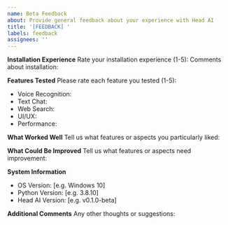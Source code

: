 ```yaml
---
name: Beta Feedback
about: Provide general feedback about your experience with Head AI
title: '[FEEDBACK] '
labels: feedback
assignees: ''
---
```


**Installation Experience**
Rate your installation experience (1-5): 
Comments about installation:

**Features Tested**
Please rate each feature you tested (1-5):
- Voice Recognition: 
- Text Chat: 
- Web Search: 
- UI/UX: 
- Performance: 

**What Worked Well**
Tell us what features or aspects you particularly liked:

**What Could Be Improved**
Tell us what features or aspects need improvement:

**System Information**
 - OS Version: [e.g. Windows 10]
 - Python Version: [e.g. 3.8.10]
 - Head AI Version: [e.g. v0.1.0-beta]

**Additional Comments**
Any other thoughts or suggestions:
